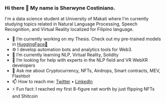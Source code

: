 ### Hi there 👋 My name is Sherwyne Costiniano.
I'm a data science student at University of Makati where I'm currently studying topics related in Natural Language Processing, Speech Recognition, and Virtual Reality localized for Filipino language. 

* 🔭 I’m currently working on my Thesis. Check out my pre-trained models in [HuggingFace🤗](https://huggingface.co/scostiniano)
* ⚙️ I develop automation bots and analytics tools for Web3.
* 🌱 I’m currently learning NLP, Virtual Reality, Solidity
* 🤔 I’m looking for help with experts in the NLP field and VR WebXR developers
* 💬 Ask me about Cryptocurrency, NFTs, Airdrops, Smart contracts, MEV, Flashbot
* 📫 How to reach me: [Twitter](https://twitter.com/shercostiniano) • [LinkedIn](https://www.linkedin.com/in/shercostiniano)
* ⚡ Fun fact: I reached my first 8-figure net worth by just flipping NFTs and Shitcoin

